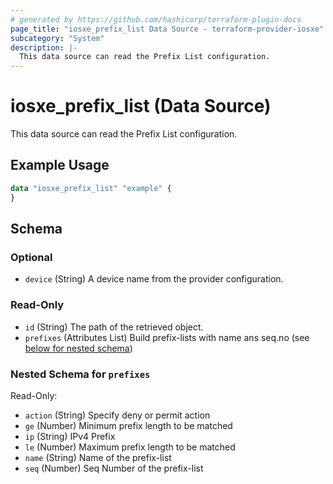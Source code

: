 ```yaml
---
# generated by https://github.com/hashicorp/terraform-plugin-docs
page_title: "iosxe_prefix_list Data Source - terraform-provider-iosxe"
subcategory: "System"
description: |-
  This data source can read the Prefix List configuration.
---
```


# iosxe_prefix_list (Data Source)

This data source can read the Prefix List configuration.

## Example Usage

```terraform
data "iosxe_prefix_list" "example" {
}
```

<!-- schema generated by tfplugindocs -->
## Schema

### Optional

- `device` (String) A device name from the provider configuration.

### Read-Only

- `id` (String) The path of the retrieved object.
- `prefixes` (Attributes List) Build prefix-lists with name ans seq.no (see [below for nested schema](#nestedatt--prefixes))

<a id="nestedatt--prefixes"></a>
### Nested Schema for `prefixes`

Read-Only:

- `action` (String) Specify deny or permit action
- `ge` (Number) Minimum prefix length to be matched
- `ip` (String) IPv4 Prefix
- `le` (Number) Maximum prefix length to be matched
- `name` (String) Name of the prefix-list
- `seq` (Number) Seq Number of the prefix-list
